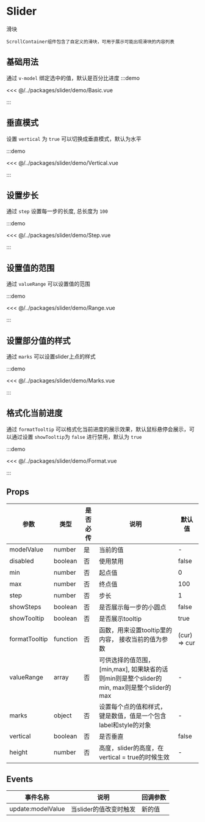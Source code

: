 # Slider

滑块

`ScrollContainer组件包含了自定义的滑块，可用于展示可能出现滑块的内容列表`

## 基础用法

通过 `v-model` 绑定选中的值，默认是百分比进度
:::demo

<<< @/../packages/slider/demo/Basic.vue

:::

## 垂直模式

设置 `vertical` 为 `true` 可以切换成垂直模式，默认为水平

:::demo

<<< @/../packages/slider/demo/Vertical.vue

:::

## 设置步长

通过 `step` 设置每一步的长度, 总长度为 `100`

:::demo

<<< @/../packages/slider/demo/Step.vue

:::

## 设置值的范围

通过 `valueRange` 可以设置值的范围

:::demo

<<< @/../packages/slider/demo/Range.vue

:::

## 设置部分值的样式

通过 `marks` 可以设置slider上点的样式

:::demo

<<< @/../packages/slider/demo/Marks.vue

:::

## 格式化当前进度

通过 `formatTooltip` 可以格式化当前进度的展示效果，默认鼠标悬停会展示，可以通过设置 `showTooltip`为 `false` 进行禁用，默认为 `true`

:::demo

<<< @/../packages/slider/demo/Format.vue

:::

## Props

| 参数 |  类型   | 是否必传 |   说明       | 默认值 |
| ---- | ------ | ----- | ------------- | ----- |
| modelValue | number | 是 | 当前的值 | - |
| disabled | boolean | 否 | 使用禁用 | false |
| min | number | 否 | 起点值 | 0 |
| max | number | 否 | 终点值 | 100 |
| step | number | 否 | 步长 | 1 |
| showSteps | boolean | 否 | 是否展示每一步的小圆点 | false |
| showTooltip | boolean | 否 | 是否展示tooltip | true |
| formatTooltip | function | 否 | 函数，用来设置tooltip里的内容， 接收当前的值为参数 | (cur) => cur |
| valueRange | array | 否 | 可供选择的值范围，[min,max], 如果缺省的话则min则是整个slider的min, max则是整个slider的max | - |
| marks | object | 否 | 设置每个点的值和样式，键是数值，值是一个包含label和style的对象 | - |
| vertical | boolean | 否 | 是否垂直 | false |
| height | number | 否 | 高度，slider的高度，在vertical = true的时候生效 | - |

## Events

| 事件名称 |  说明   | 回调参数 |
| ---- | ------ | ----- |
| update:modelValue | 当slider的值改变时触发 | 新的值 |
